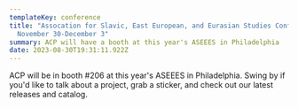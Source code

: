 ```yaml
---
templateKey: conference
title: "Assocation for Slavic, East European, and Eurasian Studies Conference:
  November 30-December 3"
summary: ACP will have a booth at this year's ASEEES in Philadelphia
date: 2023-08-30T19:31:11.922Z
---
```

ACP will be in booth #206 at this year's ASEEES in Philadelphia. Swing by if you'd like to talk about a project, grab a sticker, and check out our latest releases and catalog.
